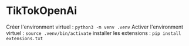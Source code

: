 # TikTokOpenAi
Créer l'environment virtuel :  `python3 -m venv .venv`
Activer l'environment virtuel : `source .venv/bin/activate`
installer les extensions : `pip install extensions.txt`